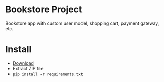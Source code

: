 # Bookstore Project
Bookstore app with custom user model, shopping cart, payment gateway, etc.
# Install
- [Download](https://github.com/TinyPuff/bookstore_0/archive/refs/heads/main.zip)
- Extract ZIP file
- ```pip install -r requirements.txt```